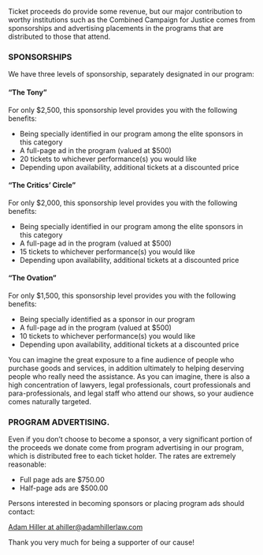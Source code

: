 Ticket proceeds do provide some revenue, but our major contribution to worthy institutions such as the Combined Campaign for Justice comes from sponsorships and advertising placements in the programs that are distributed to those that attend.

### SPONSORSHIPS

We have three levels of sponsorship, separately designated in our program:

#### “The Tony”

For only $2,500, this sponsorship level provides you with the following benefits:

* Being specially identified in our program among the elite sponsors in this category
* A full-page ad in the program (valued at $500)
* 20 tickets to whichever performance(s) you would like
* Depending upon availability, additional tickets at a discounted price

#### “The Critics’ Circle”

For only $2,000, this sponsorship level provides you with the following benefits:

* Being specially identified in our program among the elite sponsors in this category
* A full-page ad in the program (valued at $500)
* 15 tickets to whichever performance(s) you would like
* Depending upon availability, additional tickets at a discounted price

#### “The Ovation”

For only $1,500, this sponsorship level provides you with the following benefits:

* Being specially identified as a sponsor in our program
* A full-page ad in the program (valued at $500)
* 10 tickets to whichever performance(s) you would like
* Depending upon availability, additional tickets at a discounted price

You can imagine the great exposure to a fine audience of people who purchase goods and services, in addition ultimately to helping deserving people who really need the assistance. As you can imagine, there is also a high concentration of lawyers, legal professionals, court professionals and para-professionals, and legal staff who attend our shows, so your audience comes naturally targeted.

### PROGRAM ADVERTISING.

Even if you don’t choose to become a sponsor, a very significant portion of the proceeds we donate come from program advertising in our program, which is distributed free to each ticket holder. The rates are extremely reasonable:

* Full page ads are $750.00
* Half-page ads are $500.00

Persons interested in becoming sponsors or placing program ads should contact:

[Adam Hiller at ahiller@adamhillerlaw.com](mailto:ahiller@adamhillerlaw.com)

Thank you very much for being a supporter of our cause! 
